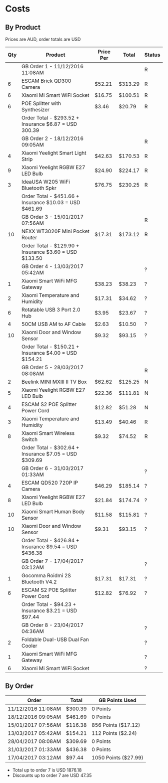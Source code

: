 # Costs

## By Product

Prices are AUD, order totals are USD

| Qty | Product                           | Price Per | Total | Status |
| --- | --------------------------------- | --------- | ----- | ----- |
|| GB Order 1 - 11/12/2016 11:08AM ||| R |
| 6   | ESCAM Brick QD300 Camera          | $52.21   | $313.29 | R |
| 6   | Xiaomi Mi Smart WiFi Socket       | $16.75   | $100.51 | R |
| 6   | POE Splitter with Synthesizer     | $3.46    | $20.79  | R |
|| Order Total - $293.52 + Insurance $6.87 = USD 300.39 |||
|| GB Order 2 - 18/12/2016 09:05AM ||| R |
| 4   | Xiaomi Yeelight Smart Light Strip | $42.63   | $170.53 | R |
| 9   | Xiaomi Yeelight RGBW E27 LED Bulb | $24.90   | $224.17 | R |
| 3   | IdeaUSA W205 WiFi Bluetooth Spkr  | $76.75   | $230.25 | R |
|| Order Total - $451.66 + Insurance $10.03 = USD $461.69 |||
|| GB Order 3 - 15/01/2017 07:56AM ||| R |
| 10  | NEXX WT3020F Mini Pocket Router   | $17.31   | $173.12 | R |
|| Order Total - $129.90 + Insurance $3.60 = USD $133.50 |||
|| GB Order 4 - 13/03/2017 05:42AM ||| ? |
| 1   | Xiaomi Smart WiFi MFG Gateway     | $38.23   | $38.23  | ? |
| 2   | Xiaomi Temperature and Humidity   | $17.31   | $34.62  | ? |
| 6   | Rotatable USB 3 Port 2.0 Hub      | $3.95    | $23.67  | ? |
| 4   | 50CM USB AM to AF Cable           | $2.63    | $10.50  | ? |
| 10  | Xiaomi Door and Window Sensor     | $9.32    | $93.15  | ? |
|| Order Total - $150.21 + Insurance $4.00 = USD $154.21 |||
|| GB Order 5 - 28/03/2017 08:08AM ||| R |
| 2   | Beelink MINI MXIII II TV Box      | $62.62   | $125.25 | N |
| 5   | Xiaomi Yeelight RGBW E27 LED Bulb | $22.36   | $111.81 | N |
| 4   | ESCAM S2 POE Splitter Power Cord  | $12.82   | $51.28  | N |
| 3   | Xiaomi Temperature and Humidity   | $13.49   | $40.46  | R |
| 8   | Xiaomi Smart Wireless Switch      | $9.32    | $74.52  | R |
|| Order Total - $302.64 + Insurance $7.05 = USD $309.69 |||
|| GB Order 6 - 31/03/2017 01:33AM ||| ? |
| 4   | ESCAM QD520 720P IP Camera        | $46.29   | $185.14 | ? |
| 8   | Xiaomi Yeelight RGBW E27 LED Bulb | $21.84   | $174.74 | ? |
| 10  | Xiaomi Smart Human Body Sensor    | $11.58   | $115.81 | ? |
| 10  | Xiaomi Door and Window Sensor     | $9.31    | $93.15  | ? |
|| Order Total - $426.84 + Insurance $9.54 = USD $436.38 |||
|| GB Order 7 - 17/04/2017 03:12AM ||| ? |
| 1   | Gocomma Roidmi 2S Bluetooth V4.2  | $17.31   | $17.31  | ? |
| 6   | ESCAM S2 POE Splitter Power Cord  | $12.82   | $76.92  | ? |
|| Order Total - $94.23 + Insurance $3.21 = USD $97.44 |||
|| GB Order 8 - 23/04/2017 04:36AM ||| ? |
| 2   | Foldable Dual-USB Dual Fan Cooler | | | ? |
| 1   | Xiaomi Smart WiFi MFG Gateway     | | | ? |
| 6   | Xiaomi Mi Smart WiFi Socket       | | | ? |

## By Order
| Order              | Total   | GB Points Used       |
| ------------------ | ------- | -------------------- |
| 11/12/2016 11:08AM | $300.39 | 0 Points             |
| 18/12/2016 09:05AM | $461.69 | 0 Points             |
| 15/01/2017 07:56AM | $116.38 | 856 Points ($17.12)  |
| 13/03/2017 05:42AM | $154.21 | 112 Points ($2.24)   |
| 28/04/2017 08:08AM | $309.69 | 0 Points             |
| 31/03/2017 01:33AM | $436.38 | 0 Points             |
| 17/04/2017 03:12AM | $97.44  | 1050 Points ($27.99) |

- Total up to order 7 is USD 1876.18
- Discounts up to order 7 are USD 47.35
